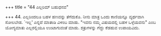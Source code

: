 +++
title = "44 ಎಲ್ಲರಿಮ್ ಬಹುಧನವ"

+++
44. ಎಲ್ಲರಿಂದಲೂ ಬಹಳ ಹಣವನ್ನು ತೆಗೆದುಕೊ. ನೀನು ಮಾತ್ರ ಒಂದು ಕಾಣಿಯನ್ನೂ ವ್ಯರ್ಥವಾಗಿ ಸೋಲಬೇಡ. `ಇಲ್ಲ' ಎನ್ನದೆ ಮಾತಾಡಿ ವಿಳಂಬ ಮಾಡು. "ಇವನು ನಮ್ಮ ವಿಷಯದಲ್ಲಿ ಬಹಳ ಒಳ್ಳೆಯವನು" ಎಂಬ ಯೋಗ್ಯಮಾತು ಎಲ್ಲರಲ್ಲಿಯೂ ಉಂಟಾಗುವಂತೆ ಮಾಡು. ಶತ್ರುಗಳನ್ನು ಗೆದ್ದು ಕೆಡಹುವ ಉಪಾಯವಿದು.